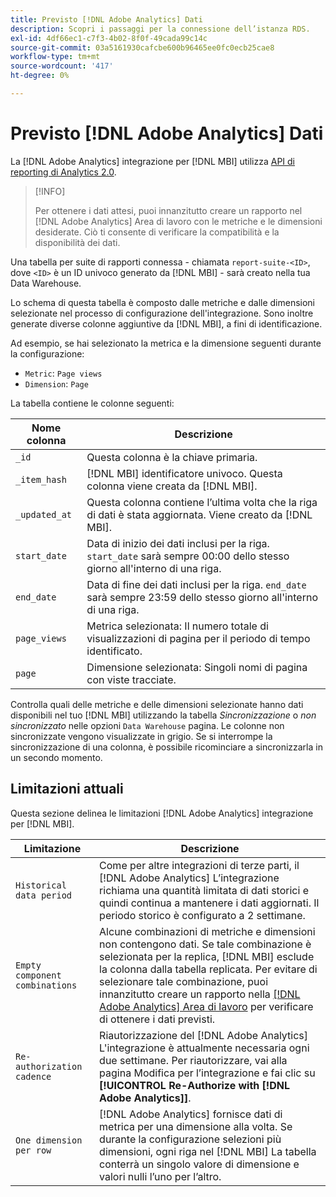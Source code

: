 ```yaml
---
title: Previsto [!DNL Adobe Analytics] Dati
description: Scopri i passaggi per la connessione dell’istanza RDS.
exl-id: 4df66ec1-c7f3-4b02-8f0f-49cada99c14c
source-git-commit: 03a5161930cafcbe600b96465ee0fc0ecb25cae8
workflow-type: tm+mt
source-wordcount: '417'
ht-degree: 0%

---
```


# Previsto [!DNL Adobe Analytics] Dati

La [!DNL Adobe Analytics] integrazione per [!DNL MBI] utilizza [API di reporting di Analytics 2.0](https://developer.adobe.com/analytics-apis/docs/2.0/#!AdobeDocs/analytics-2.0-apis/master/README.md).

>[!INFO]
>
>Per ottenere i dati attesi, puoi innanzitutto creare un rapporto nel [!DNL Adobe Analytics] Area di lavoro con le metriche e le dimensioni desiderate. Ciò ti consente di verificare la compatibilità e la disponibilità dei dati.

Una tabella per suite di rapporti connessa - chiamata `report-suite-<ID>`, dove `<ID>` è un ID univoco generato da [!DNL MBI] - sarà creato nella tua Data Warehouse.

Lo schema di questa tabella è composto dalle metriche e dalle dimensioni selezionate nel processo di configurazione dell&#39;integrazione. Sono inoltre generate diverse colonne aggiuntive da [!DNL MBI], a fini di identificazione.

Ad esempio, se hai selezionato la metrica e la dimensione seguenti durante la configurazione:
- `Metric`: `Page views`
- `Dimension`: `Page`

La tabella contiene le colonne seguenti:

| Nome colonna | Descrizione |
| --- | --- |
| `_id` | Questa colonna è la chiave primaria. |
| `_item_hash` | [!DNL MBI] identificatore univoco. Questa colonna viene creata da [!DNL MBI]. |
| `_updated_at` | Questa colonna contiene l’ultima volta che la riga di dati è stata aggiornata. Viene creato da [!DNL MBI]. |
| `start_date` | Data di inizio dei dati inclusi per la riga. `start_date` sarà sempre 00:00 dello stesso giorno all&#39;interno di una riga. |
| `end_date` | Data di fine dei dati inclusi per la riga. `end_date` sarà sempre 23:59 dello stesso giorno all&#39;interno di una riga. |
| `page_views` | Metrica selezionata: Il numero totale di visualizzazioni di pagina per il periodo di tempo identificato. |
| `page` | Dimensione selezionata: Singoli nomi di pagina con viste tracciate. |

Controlla quali delle metriche e delle dimensioni selezionate hanno dati disponibili nel tuo [!DNL MBI] utilizzando la tabella *Sincronizzazione* o *non sincronizzato* nelle opzioni `Data Warehouse` pagina. Le colonne non sincronizzate vengono visualizzate in grigio. Se si interrompe la sincronizzazione di una colonna, è possibile ricominciare a sincronizzarla in un secondo momento.

## Limitazioni attuali

Questa sezione delinea le limitazioni [!DNL Adobe Analytics] integrazione per [!DNL MBI].

| Limitazione | Descrizione |
| --- | --- |
| `Historical data period` | Come per altre integrazioni di terze parti, il [!DNL Adobe Analytics] L’integrazione richiama una quantità limitata di dati storici e quindi continua a mantenere i dati aggiornati. Il periodo storico è configurato a 2 settimane. |
| `Empty component combinations` | Alcune combinazioni di metriche e dimensioni non contengono dati. Se tale combinazione è selezionata per la replica, [!DNL MBI] esclude la colonna dalla tabella replicata. Per evitare di selezionare tale combinazione, puoi innanzitutto creare un rapporto nella [[!DNL Adobe Analytics] Area di lavoro](https://experienceleague.adobe.com/docs/analytics/analyze/analysis-workspace/home.html?lang=en) per verificare di ottenere i dati previsti. |
| `Re-authorization cadence` | Riautorizzazione del [!DNL Adobe Analytics] L&#39;integrazione è attualmente necessaria ogni due settimane. Per riautorizzare, vai alla pagina Modifica per l’integrazione e fai clic su **[!UICONTROL Re-Authorize with [!DNL Adobe Analytics]]**. |
| `One dimension per row` | [!DNL Adobe Analytics] fornisce dati di metrica per una dimensione alla volta. Se durante la configurazione selezioni più dimensioni, ogni riga nel [!DNL MBI] La tabella conterrà un singolo valore di dimensione e valori nulli l’uno per l’altro. |
